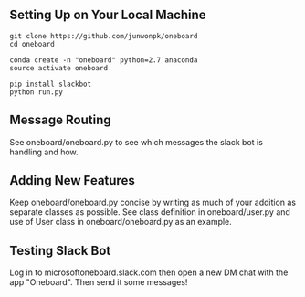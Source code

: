 ## Setting Up on Your Local Machine
```
git clone https://github.com/junwonpk/oneboard
cd oneboard

conda create -n "oneboard" python=2.7 anaconda
source activate oneboard

pip install slackbot
python run.py
```

## Message Routing
See oneboard/oneboard.py to see which messages the slack bot is handling and how.

## Adding New Features
Keep oneboard/oneboard.py concise by writing as much of your addition as separate classes as possible. See class definition in oneboard/user.py and use of User class in oneboard/oneboard.py as an example.

## Testing Slack Bot
Log in to microsoftoneboard.slack.com then open a new DM chat with the app "Oneboard". Then send it some messages!

